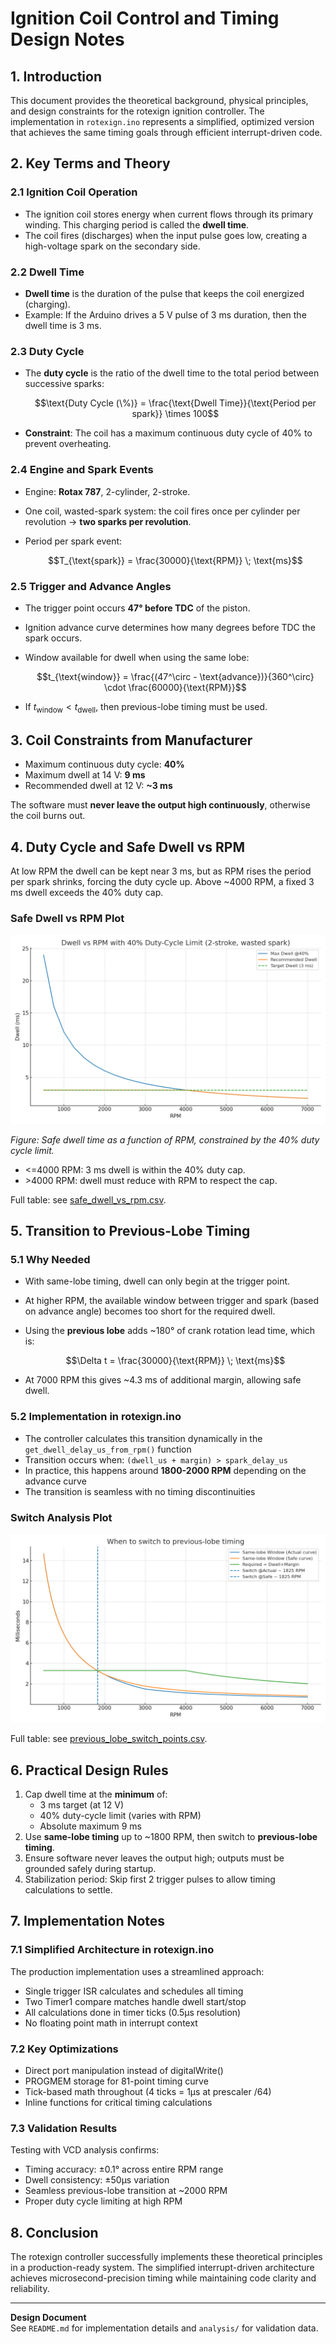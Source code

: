# Ignition Coil Control and Timing Design Notes

## 1. Introduction
This document provides the theoretical background, physical principles, and design constraints for the rotexign ignition controller. The implementation in `rotexign.ino` represents a simplified, optimized version that achieves the same timing goals through efficient interrupt-driven code.

## 2. Key Terms and Theory

### 2.1 Ignition Coil Operation
- The ignition coil stores energy when current flows through its primary winding. This charging period is called the **dwell time**.
- The coil fires (discharges) when the input pulse goes low, creating a high-voltage spark on the secondary side.

### 2.2 Dwell Time
- **Dwell time** is the duration of the pulse that keeps the coil energized (charging).
- Example: If the Arduino drives a 5 V pulse of 3 ms duration, then the dwell time is 3 ms.

### 2.3 Duty Cycle
- The **duty cycle** is the ratio of the dwell time to the total period between successive sparks:
  
  
  $$\text{Duty Cycle (\%)} = \frac{\text{Dwell Time}}{\text{Period per spark}} \times 100$$
  

- **Constraint**: The coil has a maximum continuous duty cycle of 40% to prevent overheating.

### 2.4 Engine and Spark Events
- Engine: **Rotax 787**, 2-cylinder, 2-stroke.
- One coil, wasted-spark system: the coil fires once per cylinder per revolution → **two sparks per revolution**.
- Period per spark event:
  
  $$T_{\text{spark}} = \frac{30000}{\text{RPM}} \; \text{ms}$$
  

### 2.5 Trigger and Advance Angles
- The trigger point occurs **47° before TDC** of the piston.
- Ignition advance curve determines how many degrees before TDC the spark occurs.
- Window available for dwell when using the same lobe:
  
  $$t_{\text{window}} = \frac{(47^\circ - \text{advance})}{360^\circ} \cdot \frac{60000}{\text{RPM}}$$
  
- If $t_{\text{window}} < t_{\text{dwell}}$, then previous-lobe timing must be used.

## 3. Coil Constraints from Manufacturer
- Maximum continuous duty cycle: **40%**
- Maximum dwell at 14 V: **9 ms**
- Recommended dwell at 12 V: **~3 ms**

The software must **never leave the output high continuously**, otherwise the coil burns out.

## 4. Duty Cycle and Safe Dwell vs RPM
At low RPM the dwell can be kept near 3 ms, but as RPM rises the period per spark shrinks, forcing the duty cycle up. Above ~4000 RPM, a fixed 3 ms dwell exceeds the 40% duty cap.

### Safe Dwell vs RPM Plot
![Plot showing safe dwell time versus RPM, with a 40% duty cycle limit indicated.](dwell_vs_rpm_40pct.png)

*Figure: Safe dwell time as a function of RPM, constrained by the 40% duty cycle limit.*

- \<=4000 RPM: 3 ms dwell is within the 40% duty cap.
- \>4000 RPM: dwell must reduce with RPM to respect the cap.

Full table: see [safe_dwell_vs_rpm.csv](safe_dwell_vs_rpm.csv).

## 5. Transition to Previous-Lobe Timing

### 5.1 Why Needed
- With same-lobe timing, dwell can only begin at the trigger point.
- At higher RPM, the available window between trigger and spark (based on advance angle) becomes too short for the required dwell.
- Using the **previous lobe** adds ~180° of crank rotation lead time, which is:
  
  $$\Delta t = \frac{30000}{\text{RPM}} \; \text{ms}$$
  
- At 7000 RPM this gives ~4.3 ms of additional margin, allowing safe dwell.

### 5.2 Implementation in rotexign.ino
- The controller calculates this transition dynamically in the `get_dwell_delay_us_from_rpm()` function
- Transition occurs when: `(dwell_us + margin) > spark_delay_us`
- In practice, this happens around **1800-2000 RPM** depending on the advance curve
- The transition is seamless with no timing discontinuities

### Switch Analysis Plot
![Previous-lobe switch](./previous_lobe_switch_plot.png)

Full table: see [previous_lobe_switch_points.csv](previous_lobe_switch_points.csv).

## 6. Practical Design Rules
1. Cap dwell time at the **minimum** of:
   - 3 ms target (at 12 V)
   - 40% duty-cycle limit (varies with RPM)
   - Absolute maximum 9 ms
2. Use **same-lobe timing** up to ~1800 RPM, then switch to **previous-lobe timing**.
3. Ensure software never leaves the output high; outputs must be grounded safely during startup.
4. Stabilization period: Skip first 2 trigger pulses to allow timing calculations to settle.

## 7. Implementation Notes

### 7.1 Simplified Architecture in rotexign.ino
The production implementation uses a streamlined approach:
- Single trigger ISR calculates and schedules all timing
- Two Timer1 compare matches handle dwell start/stop
- All calculations done in timer ticks (0.5μs resolution)
- No floating point math in interrupt context

### 7.2 Key Optimizations
- Direct port manipulation instead of digitalWrite()
- PROGMEM storage for 81-point timing curve
- Tick-based math throughout (4 ticks = 1μs at prescaler /64)
- Inline functions for critical timing calculations

### 7.3 Validation Results
Testing with VCD analysis confirms:
- Timing accuracy: ±0.1° across entire RPM range
- Dwell consistency: ±50μs variation
- Seamless previous-lobe transition at ~2000 RPM
- Proper duty cycle limiting at high RPM

## 8. Conclusion
The rotexign controller successfully implements these theoretical principles in a production-ready system. The simplified interrupt-driven architecture achieves microsecond-precision timing while maintaining code clarity and reliability.

---
**Design Document**  
See `README.md` for implementation details and `analysis/` for validation data.
